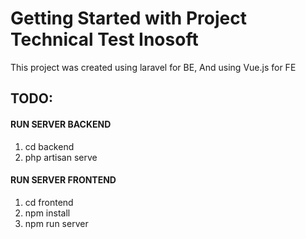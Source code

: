 # Getting Started with Project Technical Test Inosoft
This project was created using laravel for BE, And using Vue.js for FE

## TODO:
#### RUN SERVER BACKEND
1. cd backend
2. php artisan serve


#### RUN SERVER FRONTEND
1. cd frontend
2. npm install
3. npm run server
